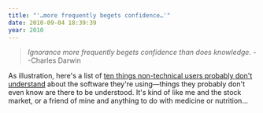 ```yaml
---
title: "'…more frequently begets confidence…'"
date: 2010-09-04 18:39:39
year: 2010
---
```

<blockquote><em>Ignorance  more frequently begets confidence than does  knowledge.</em>
--Charles  Darwin</blockquote>
As illustration, here's a list of <a href="http://successfulsoftware.net/2010/08/24/10-things-non-technical-users-dont-understand-about-your-software/">ten things non-technical users probably don't understand</a> about the software they're using—things they probably don't even know are there to be understood. It's kind of like me and the stock market, or a friend of mine and anything to do with medicine or nutrition…
